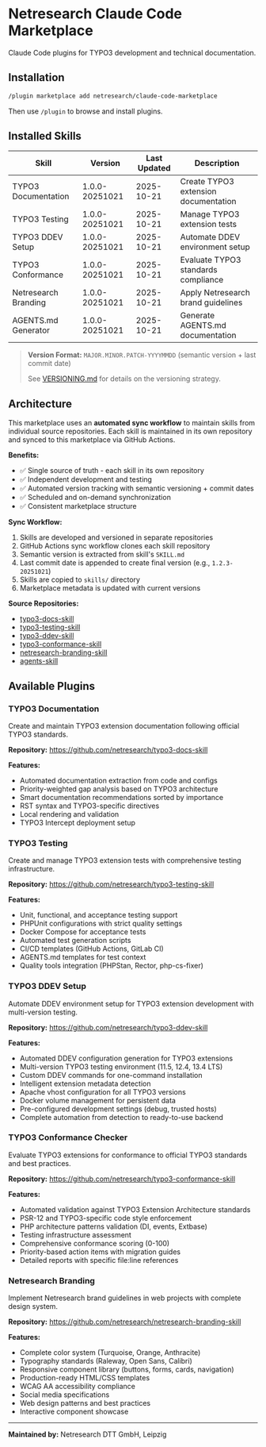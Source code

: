 # Netresearch Claude Code Marketplace

Claude Code plugins for TYPO3 development and technical documentation.

## Installation

```bash
/plugin marketplace add netresearch/claude-code-marketplace
```

Then use `/plugin` to browse and install plugins.

## Installed Skills

| Skill | Version | Last Updated | Description |
|-------|---------|--------------|-------------|
| TYPO3 Documentation | 1.0.0-20251021 | 2025-10-21 | Create TYPO3 extension documentation |
| TYPO3 Testing | 1.0.0-20251021 | 2025-10-21 | Manage TYPO3 extension tests |
| TYPO3 DDEV Setup | 1.0.0-20251021 | 2025-10-21 | Automate DDEV environment setup |
| TYPO3 Conformance | 1.0.0-20251021 | 2025-10-21 | Evaluate TYPO3 standards compliance |
| Netresearch Branding | 1.0.0-20251021 | 2025-10-21 | Apply Netresearch brand guidelines |
| AGENTS.md Generator | 1.0.0-20251021 | 2025-10-21 | Generate AGENTS.md documentation |

> **Version Format:** `MAJOR.MINOR.PATCH-YYYYMMDD` (semantic version + last commit date)
>
> See [VERSIONING.md](VERSIONING.md) for details on the versioning strategy.

## Architecture

This marketplace uses an **automated sync workflow** to maintain skills from individual source repositories. Each skill is maintained in its own repository and synced to this marketplace via GitHub Actions.

**Benefits:**
- ✅ Single source of truth - each skill in its own repository
- ✅ Independent development and testing
- ✅ Automated version tracking with semantic versioning + commit dates
- ✅ Scheduled and on-demand synchronization
- ✅ Consistent marketplace structure

**Sync Workflow:**
1. Skills are developed and versioned in separate repositories
2. GitHub Actions sync workflow clones each skill repository
3. Semantic version is extracted from skill's `SKILL.md`
4. Last commit date is appended to create final version (e.g., `1.2.3-20251021`)
5. Skills are copied to `skills/` directory
6. Marketplace metadata is updated with current versions

**Source Repositories:**
- [typo3-docs-skill](https://github.com/netresearch/typo3-docs-skill)
- [typo3-testing-skill](https://github.com/netresearch/typo3-testing-skill)
- [typo3-ddev-skill](https://github.com/netresearch/typo3-ddev-skill)
- [typo3-conformance-skill](https://github.com/netresearch/typo3-conformance-skill)
- [netresearch-branding-skill](https://github.com/netresearch/netresearch-branding-skill)
- [agents-skill](https://github.com/netresearch/agents-skill)

## Available Plugins

### TYPO3 Documentation
Create and maintain TYPO3 extension documentation following official TYPO3 standards.

**Repository:** https://github.com/netresearch/typo3-docs-skill

**Features:**
- Automated documentation extraction from code and configs
- Priority-weighted gap analysis based on TYPO3 architecture
- Smart documentation recommendations sorted by importance
- RST syntax and TYPO3-specific directives
- Local rendering and validation
- TYPO3 Intercept deployment setup

### TYPO3 Testing
Create and manage TYPO3 extension tests with comprehensive testing infrastructure.

**Repository:** https://github.com/netresearch/typo3-testing-skill

**Features:**
- Unit, functional, and acceptance testing support
- PHPUnit configurations with strict quality settings
- Docker Compose for acceptance tests
- Automated test generation scripts
- CI/CD templates (GitHub Actions, GitLab CI)
- AGENTS.md templates for test context
- Quality tools integration (PHPStan, Rector, php-cs-fixer)

### TYPO3 DDEV Setup
Automate DDEV environment setup for TYPO3 extension development with multi-version testing.

**Repository:** https://github.com/netresearch/typo3-ddev-skill

**Features:**
- Automated DDEV configuration generation for TYPO3 extensions
- Multi-version TYPO3 testing environment (11.5, 12.4, 13.4 LTS)
- Custom DDEV commands for one-command installation
- Intelligent extension metadata detection
- Apache vhost configuration for all TYPO3 versions
- Docker volume management for persistent data
- Pre-configured development settings (debug, trusted hosts)
- Complete automation from detection to ready-to-use backend

### TYPO3 Conformance Checker
Evaluate TYPO3 extensions for conformance to official TYPO3 standards and best practices.

**Repository:** https://github.com/netresearch/typo3-conformance-skill

**Features:**
- Automated validation against TYPO3 Extension Architecture standards
- PSR-12 and TYPO3-specific code style enforcement
- PHP architecture patterns validation (DI, events, Extbase)
- Testing infrastructure assessment
- Comprehensive conformance scoring (0-100)
- Priority-based action items with migration guides
- Detailed reports with specific file:line references

### Netresearch Branding
Implement Netresearch brand guidelines in web projects with complete design system.

**Repository:** https://github.com/netresearch/netresearch-branding-skill

**Features:**
- Complete color system (Turquoise, Orange, Anthracite)
- Typography standards (Raleway, Open Sans, Calibri)
- Responsive component library (buttons, forms, cards, navigation)
- Production-ready HTML/CSS templates
- WCAG AA accessibility compliance
- Social media specifications
- Web design patterns and best practices
- Interactive component showcase

---

**Maintained by:** Netresearch DTT GmbH, Leipzig
